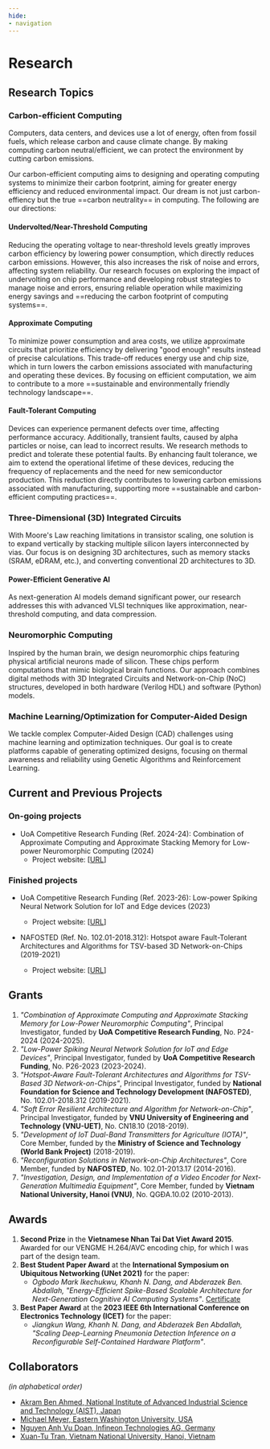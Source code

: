 ```yaml
---
hide:
- navigation
---
```


# Research

## Research Topics

### Carbon-efficient Computing

Computers, data centers, and devices use a lot of energy, often from fossil fuels, which release carbon and cause climate change. By making computing carbon neutral/efficient, we can protect the environment by cutting carbon emissions.

Our carbon-efficient computing aims to designing and operating computing systems to minimize their carbon footprint, aiming for greater energy efficiency and reduced environmental impact. Our dream is not just carbon-effiency but the true ==carbon neutrality== in computing.
The following are our directions:


#### Undervolted/Near-Threshold Computing
Reducing the operating voltage to near-threshold levels greatly improves carbon efficiency by lowering power consumption, which directly reduces carbon emissions. However, this also increases the risk of noise and errors, affecting system reliability. Our research focuses on exploring the impact of undervolting on chip performance and developing robust strategies to manage noise and errors, ensuring reliable operation while maximizing energy savings and ==reducing the carbon footprint of computing systems==.


#### Approximate Computing
To minimize power consumption and area costs, we utilize approximate circuits that prioritize efficiency by delivering "good enough" results instead of precise calculations. This trade-off reduces energy use and chip size, which in turn lowers the carbon emissions associated with manufacturing and operating these devices. By focusing on efficient computation, we aim to contribute to a more ==sustainable and environmentally friendly technology landscape==.

#### Fault-Tolerant Computing
Devices can experience permanent defects over time, affecting performance accuracy. Additionally, transient faults, caused by alpha particles or noise, can lead to incorrect results. We research methods to predict and tolerate these potential faults. By enhancing fault tolerance, we aim to extend the operational lifetime of these devices, reducing the frequency of replacements and the need for new semiconductor production. This reduction directly contributes to lowering carbon emissions associated with manufacturing, supporting more ==sustainable and carbon-efficient computing practices==.


### Three-Dimensional (3D) Integrated Circuits
With Moore's Law reaching limitations in transistor scaling, one solution is to expand vertically by stacking multiple silicon layers interconnected by vias. Our focus is on designing 3D architectures, such as memory stacks (SRAM, eDRAM, etc.), and converting conventional 2D architectures to 3D.

#### Power-Efficient Generative AI
As next-generation AI models demand significant power, our research addresses this with advanced VLSI techniques like approximation, near-threshold computing, and data compression.

### Neuromorphic Computing
Inspired by the human brain, we design neuromorphic chips featuring physical artificial neurons made of silicon. These chips perform computations that mimic biological brain functions. Our approach combines digital methods with 3D Integrated Circuits and Network-on-Chip (NoC) structures, developed in both hardware (Verilog HDL) and software (Python) models.

### Machine Learning/Optimization for Computer-Aided Design
We tackle complex Computer-Aided Design (CAD) challenges using machine learning and optimization techniques. Our goal is to create platforms capable of generating optimized designs, focusing on thermal awareness and reliability using Genetic Algorithms and Reinforcement Learning.

## Current and Previous Projects

### On-going projects
- UoA Competitive Research Funding (Ref. 2024-24):  Combination of Approximate Computing and Approximate Stacking Memory for Low-power Neuromorphic Computing (2024)
    - Project website: \[[URL](projects/2024-CRF.md)\] 


### Finished projects

- UoA Competitive Research Funding (Ref. 2023-26):  Low-power Spiking Neural Network Solution for IoT and Edge devices (2023)
    - Project website: \[[URL](projects/2023-CRF.md)\] 

- NAFOSTED (Ref. No. 102.01-2018.312): Hotspot aware Fault-Tolerant Architectures and Algorithms for TSV-based 3D Network-on-Chips  (2019-2021)
    - Project website: \[[URL](projects/2018-NAFOSTED.md)\] 

## Grants

1. *"Combination of Approximate Computing and Approximate Stacking Memory for Low-Power Neuromorphic Computing"*, Principal Investigator, funded by **UoA Competitive Research Funding**, No. P24-2024 (2024-2025).
2. *"Low-Power Spiking Neural Network Solution for IoT and Edge Devices"*, Principal Investigator, funded by **UoA Competitive Research Funding**, No. P26-2023 (2023-2024).
3. *"Hotspot-Aware Fault-Tolerant Architectures and Algorithms for TSV-Based 3D Network-on-Chips"*, Principal Investigator, funded by **National Foundation for Science and Technology Development (NAFOSTED)**, No. 102.01-2018.312 (2019-2021).
4. *"Soft Error Resilient Architecture and Algorithm for Network-on-Chip"*, Principal Investigator, funded by **VNU University of Engineering and Technology (VNU-UET)**, No. CN18.10 (2018-2019).
5. *"Development of IoT Dual-Band Transmitters for Agriculture (IOTA)"*, Core Member, funded by the **Ministry of Science and Technology (World Bank Project)** (2018-2019).
6. *"Reconfiguration Solutions in Network-on-Chip Architectures"*, Core Member, funded by **NAFOSTED**, No. 102.01-2013.17 (2014-2016).
7. *"Investigation, Design, and Implementation of a Video Encoder for Next-Generation Multimedia Equipment"*, Core Member, funded by **Vietnam National University, Hanoi (VNU)**, No. QGĐA.10.02 (2010-2013).

## Awards

1. **Second Prize** in the **Vietnamese Nhan Tai Dat Viet Award 2015**. Awarded for our VENGME H.264/AVC encoding chip, for which I was part of the design team.
2. **Best Student Paper Award** at the **International Symposium on Ubiquitous Networking (UNet 2021)** for the paper:  
      - *Ogbodo Mark Ikechukwu, Khanh N. Dang, and Abderazek Ben. Abdallah, "Energy-Efficient Spike-Based Scalable Architecture for Next-Generation Cognitive AI Computing Systems"*. [Certificate](assets/awards/2021-Unet.jpg)
3. **Best Paper Award** at the **2023 IEEE 6th International Conference on Electronics Technology (ICET)** for the paper:  
      - *Jiangkun Wang, Khanh N. Dang, and Abderazek Ben Abdallah, "Scaling Deep-Learning Pneumonia Detection Inference on a Reconfigurable Self-Contained Hardware Platform"*.

## Collaborators

*(in alphabetical order)*

- [Akram Ben Ahmed, National Institute of Advanced Industrial Science and Technology (AIST), Japan](https://scholar.google.com.vn/citations?user=L1334B4AAAAJ&hl=en)
- [Michael Meyer, Eastern Washington University, USA](https://scholar.google.com.vn/citations?user=NxzGpZwAAAAJ&hl=en)
- [Nguyen Anh Vu Doan, Infineon Technologies AG, Germany](https://scholar.google.com.vn/citations?user=P_dYs6UAAAAJ&hl=en)
- [Xuan-Tu Tran, Vietnam National University, Hanoi, Vietnam](https://scholar.google.com.vn/citations?user=Z_SaacsAAAAJ&hl=en)
